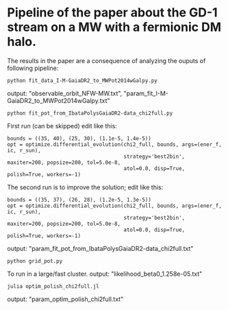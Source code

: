 # Pipeline of the paper about the GD-1 stream on a MW with a fermionic DM halo.

The results in the paper are a consequence of analyzing the ouputs of following pipeline:


```python fit_data_I-M-GaiaDR2_to_MWPot2014wGalpy.py```

output: "observable_orbit_NFW-MW.txt", "param_fit_I-M-GaiaDR2_to_MWPot2014wGalpy.txt"

```python fit_pot_from_IbataPolysGaiaDR2-data_chi2full.py```

First run (can be skipped) edit like this:
```
bounds = ((35, 40), (25, 30), (1.1e-5, 1.4e-5))
opt = optimize.differential_evolution(chi2_full, bounds, args=(ener_f, ic, r_sun),
                                      strategy='best2bin', maxiter=200, popsize=200, tol=5.0e-8,
                                      atol=0.0, disp=True, polish=True, workers=-1)
```
The second run is to improve the solution; edit like this:
```
bounds = ((35, 37), (26, 28), (1.2e-5, 1.3e-5))
opt = optimize.differential_evolution(chi2_full, bounds, args=(ener_f, ic, r_sun),
                                      strategy='best2bin', maxiter=200, popsize=200, tol=5.0e-8,
                                      atol=0.0, disp=True, polish=True, workers=-1)
```

output: "param_fit_pot_from_IbataPolysGaiaDR2-data_chi2full.txt"


```python grid_pot.py```

To run in a large/fast cluster.
output: "likelihood_beta0_1.258e-05.txt"

```julia optim_polish_chi2full.jl```

output: "param_optim_polish_chi2full.txt"
